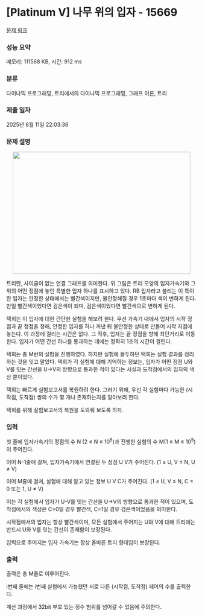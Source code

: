 # [Platinum V] 나무 위의 입자 - 15669 

[문제 링크](https://www.acmicpc.net/problem/15669) 

### 성능 요약

메모리: 111568 KB, 시간: 912 ms

### 분류

다이나믹 프로그래밍, 트리에서의 다이나믹 프로그래밍, 그래프 이론, 트리

### 제출 일자

2025년 6월 11일 22:03:36

### 문제 설명

<p style="text-align: center;"><img alt="" src="https://onlinejudgeimages.s3-ap-northeast-1.amazonaws.com/problem/15669/1.png" style="width: 471px; height: 324px;"></p>

<p>트리란, 사이클이 없는 연결 그래프를 의미한다. 위 그림은 트리 모양의 입자가속기와 그 위의 어떤 정점에 놓인 특별한 입자 하나를 표시하고 있다. RB 입자라고 불리는 이 특이한 입자는 안정한 상태에서는 빨간색이지만, 불안정해질 경우 1초마다 색이 변하게 된다. 만일 빨간색이었다면 검은색이 되며, 검은색이었다면 빨간색으로 변하게 된다.</p>

<p>택희는 이 입자에 대한 간단한 실험을 해보려 한다. 우선 가속기 내에서 입자의 시작 정점과 끝 정점을 정해, 안정한 입자를 하나 꺼낸 뒤 불안정한 상태로 만들어 시작 지점에 놓는다. 이 과정에 걸리는 시간은 없다. 그 직후, 입자는 끝 정점을 향해 최단거리로 이동한다. 입자가 어떤 간선 하나를 통과하는 데에는 정확히 1초의 시간이 걸린다.</p>

<p>택희는 총 M번의 실험을 진행하였다. 하지만 실험에 몰두하던 택희는 실험 결과를 정리하는 것을 잊고 말았다. 택희가 각 실험에 대해 기억하는 정보는, 입자가 어떤 정점 U와 V를 잇는 간선을 U->V의 방향으로 통과한 적이 있다는 사실과 도착점에서의 입자의 색상 뿐이었다.</p>

<p>택희는 빠르게 실험보고서를 복원하려 한다. 그러기 위해, 우선 각 실험마다 가능한 (시작점, 도착점) 쌍의 수가 몇 개나 존재하는지를 알아보려 한다.</p>

<p>택희를 위해 실험보고서의 복원을 도와줘 보도록 하자.</p>

### 입력 

 <p>첫 줄에 입자가속기의 정점의 수 N (2 ≤ N ≤ 10<sup>5</sup>)과 진행한 실험의 수 M(1 ≤ M ≤ 10<sup>5</sup>) 이 주어진다.</p>

<p>이어 N-1줄에 걸쳐, 입자가속기에서 연결된 두 정점 U V가 주어진다. (1 ≤ U, V ≤ N, U ≠ V)</p>

<p>이어 M줄에 걸쳐, 실험에 대해 알고 있는 정보 U V C가 주어진다. (1 ≤ U, V ≤ N, C = 0 또는 1, U ≠ V)</p>

<p>이는 각 실험에서 입자가 U-V를 잇는 간선을 U->V의 방향으로 통과한 적이 있으며, 도착점에서의 색상은 C=0일 경우 빨간색, C=1일 경우 검은색이었음을 의미한다.</p>

<p>시작점에서의 입자는 항상 빨간색이며, 모든 실험에서 주어지는 U와 V에 대해 트리에는 반드시 U와 V를 잇는 간선이 존재함이 보장된다.</p>

<p>입력으로 주어지는 입자 가속기는 항상 올바른 트리 형태임이 보장된다.</p>

### 출력 

 <p>출력은 총 M줄로 이루어진다.</p>

<p>i번째 줄에는 i번째 실험에서 가능했던 서로 다른 (시작점, 도착점) 페어의 수를 출력한다.</p>

<p>계산 과정에서 32bit 부호 있는 정수 범위를 넘어갈 수 있음에 주의한다.</p>

